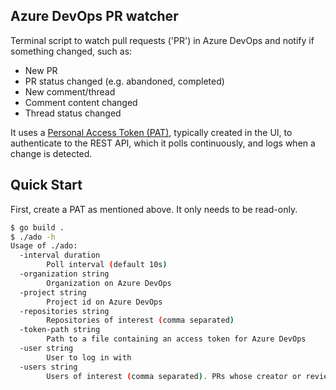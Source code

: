 ## Azure DevOps PR watcher

Terminal script to watch pull requests ('PR') in Azure DevOps and notify if something changed, such as:
- New PR
- PR status changed (e.g. abandoned, completed)
- New comment/thread
- Comment content changed
- Thread status changed

It uses a [Personal Access Token (PAT)](https://learn.microsoft.com/en-us/azure/devops/organizations/accounts/use-personal-access-tokens-to-authenticate?toc=%2Fazure%2Fdevops%2Forganizations%2Fsecurity%2Ftoc.json&view=azure-devops&tabs=Windows), typically created in the UI, to authenticate to the REST API, which it polls continuously, and logs when a change is detected.


## Quick Start

First, create a PAT as mentioned above. It only needs to be read-only.

```sh
$ go build .
$ ./ado -h
Usage of ./ado:
  -interval duration
        Poll interval (default 10s)
  -organization string
        Organization on Azure DevOps
  -project string
        Project id on Azure DevOps
  -repositories string
        Repositories of interest (comma separated)
  -token-path string
        Path to a file containing an access token for Azure DevOps
  -user string
        User to log in with
  -users string
        Users of interest (comma separated). PRs whose creator or reviewers match at least one of those will be shown
```


